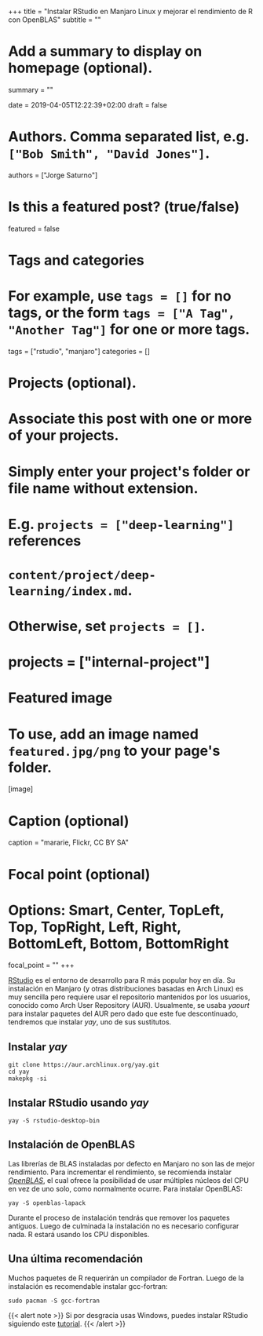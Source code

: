 +++
title = "Instalar RStudio en Manjaro Linux y mejorar el rendimiento de R con OpenBLAS"
subtitle = ""

# Add a summary to display on homepage (optional).
summary = ""

date = 2019-04-05T12:22:39+02:00
draft = false

# Authors. Comma separated list, e.g. `["Bob Smith", "David Jones"]`.
authors = ["Jorge Saturno"]

# Is this a featured post? (true/false)
featured = false

# Tags and categories
# For example, use `tags = []` for no tags, or the form `tags = ["A Tag", "Another Tag"]` for one or more tags.
tags = ["rstudio", "manjaro"]
categories = []

# Projects (optional).
#   Associate this post with one or more of your projects.
#   Simply enter your project's folder or file name without extension.
#   E.g. `projects = ["deep-learning"]` references
#   `content/project/deep-learning/index.md`.
#   Otherwise, set `projects = []`.
# projects = ["internal-project"]

# Featured image
# To use, add an image named `featured.jpg/png` to your page's folder.
[image]
  # Caption (optional)
  caption = "mararie, Flickr, CC BY SA"

  # Focal point (optional)
  # Options: Smart, Center, TopLeft, Top, TopRight, Left, Right, BottomLeft, Bottom, BottomRight
  focal_point = ""
+++

[RStudio](https://www.rstudio.com/) es el entorno de desarrollo para R más popular hoy en día. Su instalación en Manjaro (y otras distribuciones basadas en Arch Linux) es muy sencilla pero requiere usar el repositorio mantenidos por los usuarios, conocido como Arch User Repository (AUR). Usualmente, se usaba *yaourt* para instalar paquetes del AUR pero dado que este fue descontinuado, tendremos que instalar *yay*, uno de sus sustitutos.

## Instalar *yay*
```
git clone https://aur.archlinux.org/yay.git
cd yay
makepkg -si
```

## Instalar RStudio usando *yay*
```
yay -S rstudio-desktop-bin
```

## Instalación de OpenBLAS
Las librerías de BLAS instaladas por defecto en Manjaro no son las de mejor rendimiento. Para incrementar el rendimiento, se recomienda instalar [*OpenBLAS*](http://www.openblas.net/), el cual ofrece la posibilidad de usar múltiples núcleos del CPU en vez de uno solo, como normalmente ocurre.
Para instalar OpenBLAS:
```
yay -S openblas-lapack
```
Durante el proceso de instalación tendrás que remover los paquetes antiguos. Luego de culminada la instalación no es necesario configurar nada. R estará usando los CPU disponibles.

## Una última recomendación
Muchos paquetes de R requerirán un compilador de Fortran. Luego de la instalación es recomendable instalar gcc-fortran:
```
sudo pacman -S gcc-fortran
```

{{< alert note >}}
Si por desgracia usas Windows, puedes instalar RStudio siguiendo este [tutorial](https://www.youtube.com/watch?v=IyJuTU82ikM).
{{< /alert >}}
